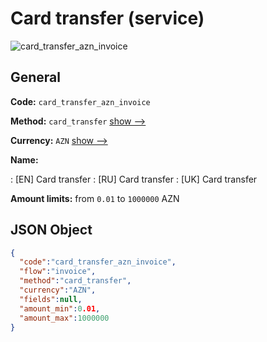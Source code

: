 
# Card transfer (service) 
![card_transfer_azn_invoice](https://static.openfintech.io/payment_methods/card_transfer_azn_invoice/logo.svg?w=400&c=v0.59.26#w200)  

## General 
 
**Code:** `card_transfer_azn_invoice` 
 
**Method:** `card_transfer` 
 [show -->](/payment-methods/card_transfer/) 
 
**Currency:** `AZN` [show -->](/currencies/AZN/) 
 
**Name:** 
 
:	[EN] Card transfer 
:	[RU] Card transfer 
:	[UK] Card transfer 
 
**Amount limits:** from `0.01` to `1000000` AZN 

## JSON Object 

```json
{
  "code":"card_transfer_azn_invoice",
  "flow":"invoice",
  "method":"card_transfer",
  "currency":"AZN",
  "fields":null,
  "amount_min":0.01,
  "amount_max":1000000
}
```  
